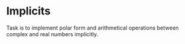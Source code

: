 # Implicits

Task is to implement polar form and arithmetical operations between complex and real numbers implicitly.